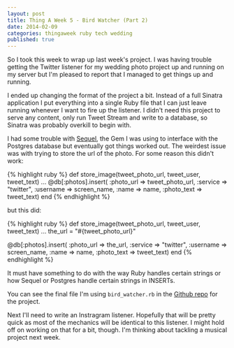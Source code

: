 ```yaml
---
layout: post
title: Thing A Week 5 - Bird Watcher (Part 2)
date: 2014-02-09
categories: thingaweek ruby tech wedding
published: true
---
```


So I took this week to wrap up last week's project. I was having trouble getting the Twitter listener for my wedding photo project up and running on my server but I'm pleased to report that I managed to get things up and running.

I ended up changing the format of the project a bit. Instead of a full Sinatra application I put everything into a single Ruby file that I can just leave running whenever I want to fire up the listener. I didn't need this project to serve any content, only run Tweet Stream and write to a database, so Sinatra was probably overkill to begin with.

I had some trouble with [Sequel](http://sequel.jeremyevans.net/), the Gem I was using to interface with the Postgres database but eventually got things worked out. The weirdest issue was with trying to store the url of the photo.  For some reason this didn't work:

{% highlight ruby %}
def store_image(tweet_photo_url, tweet_user, tweet_text)
  ...
  @db[:photos].insert( :photo_url => tweet_photo_url, :service => "twitter", :username => screen_name, :name => name, :photo_text => tweet_text)
end
{% endhighlight %}

but this did:

{% highlight ruby %}
def store_image(tweet_photo_url, tweet_user, tweet_text)
  ...
  the_url = "#{tweet_photo_url}"
  
  @db[:photos].insert( :photo_url => the_url, :service => "twitter", :username => screen_name, :name => name, :photo_text => tweet_text)
end
{% endhighlight %}

It must have something to do with the way Ruby handles certain strings or how Sequel or Postgres handle certain strings in INSERTs.

You can see the final file I'm using `bird_watcher.rb` in the [Github repo](https://github.com/dorkrawk/bird-watcher) for the project.  

Next I'll need to write an Instragram listener. Hopefully that will be pretty quick as most of the mechanics will be identical to this listener. I might hold off on working on that for a bit, though. I'm thinking about tackling a musical project next week.
